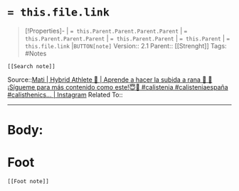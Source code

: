 # `= this.file.link`
>[!Properties]- | `= this.Parent.Parent.Parent.Parent` |  `= this.Parent.Parent.Parent` | `= this.Parent.Parent` | `= this.Parent` | `= this.file.link` |`BUTTON[note]` 
>Version:: 2.1
>Parent:: [[Strenght]]
>Tags: #Notes
```meta-bind-embed
[[Search note]]
```
Source::[Mati \| Hybrid Athlete 🚀 \| Aprende a hacer la subida a rana 🐸 💪 ¡Sígueme para más contenido como este!😇🙌 #calistenia #calisteniaespaña #calisthenics... \| Instagram](https://www.instagram.com/reel/C-Vf-rkiInH/)
Related To::
***
# Body:









# Foot
```meta-bind-embed
[[Foot note]]
``` 
